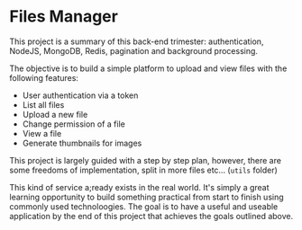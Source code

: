 # Files Manager

This project is a summary of this back-end trimester: authentication, NodeJS, MongoDB, Redis, pagination and background processing.

The objective is to build a simple platform to upload and view files with the following features:

- User authentication via a token
- List all files
- Upload a new file
- Change permission of a file
- View a file
- Generate thumbnails for images

This project is largely guided with a step by step plan, however, there are some freedoms of implementation, split in more files etc... (`utils` folder)

This kind of service a;ready exists in the real world. It's simply a great learning opportunity to build something practical from start to finish using commonly used technoloogies. The goal is to have a useful and useable application by the end of this project that achieves the goals outlined above.
